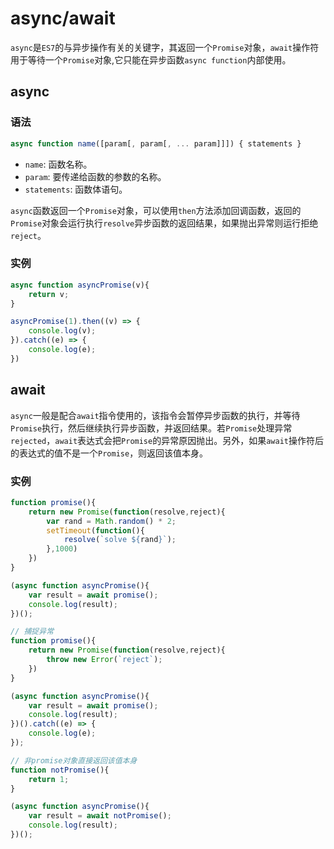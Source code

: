 # async/await
`async`是`ES7`的与异步操作有关的关键字，其返回一个`Promise`对象，`await`操作符用于等待一个`Promise`对象,它只能在异步函数`async function`内部使用。

## async

### 语法

```javascript
async function name([param[, param[, ... param]]]) { statements }
```
* `name`: 函数名称。
* `param`: 要传递给函数的参数的名称。
* `statements`: 函数体语句。

`async`函数返回一个`Promise`对象，可以使用`then`方法添加回调函数，返回的`Promise`对象会运行执行`resolve`异步函数的返回结果，如果抛出异常则运行拒绝`reject`。

### 实例

```javascript
async function asyncPromise(v){
    return v;
}

asyncPromise(1).then((v) => {
    console.log(v);
}).catch((e) => {
    console.log(e);
})
```

## await
`async`一般是配合`await`指令使用的，该指令会暂停异步函数的执行，并等待`Promise`执行，然后继续执行异步函数，并返回结果。若`Promise`处理异常`rejected`，`await`表达式会把`Promise`的异常原因抛出。另外，如果`await`操作符后的表达式的值不是一个`Promise`，则返回该值本身。

### 实例

```javascript
function promise(){
    return new Promise(function(resolve,reject){
        var rand = Math.random() * 2;
        setTimeout(function(){
            resolve(`solve ${rand}`);
        },1000)
    })
}

(async function asyncPromise(){
    var result = await promise();
    console.log(result);
})();

// 捕捉异常
function promise(){
    return new Promise(function(resolve,reject){
        throw new Error(`reject`);
    })
}

(async function asyncPromise(){
    var result = await promise();
    console.log(result);
})().catch((e) => {
    console.log(e);
});

// 非promise对象直接返回该值本身
function notPromise(){
    return 1;
}

(async function asyncPromise(){
    var result = await notPromise();
    console.log(result);
})();
```
